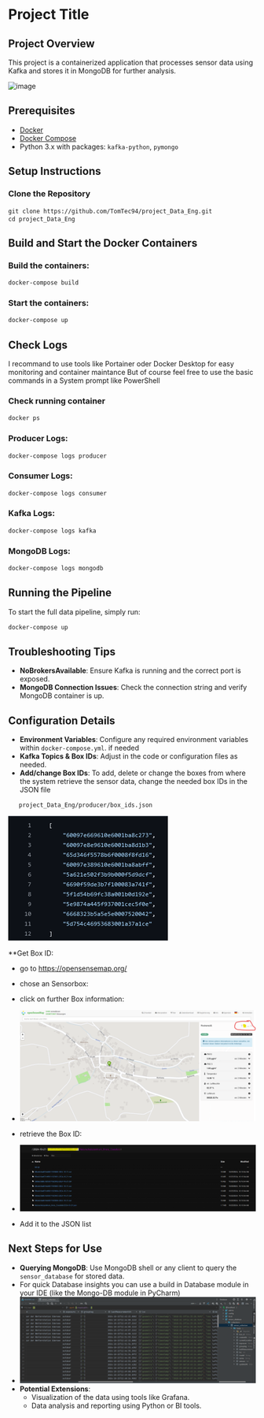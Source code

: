 # Project Title

## Project Overview
This project is a containerized application that processes sensor data using Kafka and stores it in MongoDB for further analysis.

![image](https://github.com/user-attachments/assets/9696d694-65d0-4a69-86ee-6d7b06b0340e)


## Prerequisites
- [Docker](https://www.docker.com/)
- [Docker Compose](https://docs.docker.com/compose/)
- Python 3.x with packages: `kafka-python`, `pymongo`

## Setup Instructions

### Clone the Repository
```
git clone https://github.com/TomTec94/project_Data_Eng.git
cd project_Data_Eng
````
## Build and Start the Docker Containers

### Build the containers:
```bash
docker-compose build
```

### Start the containers:
```bash
docker-compose up
```

## Check Logs

I recommand to use tools like Portainer oder Docker Desktop for easy monitoring and container maintance
But of course feel free to use the basic commands in a System prompt like PowerShell

### Check running container
```bash
docker ps
```

### Producer Logs:
```bash
docker-compose logs producer
```

### Consumer Logs:
```bash
docker-compose logs consumer
```

### Kafka Logs:
```bash
docker-compose logs kafka
```

### MongoDB Logs:
```bash
docker-compose logs mongodb
```

## Running the Pipeline

To start the full data pipeline, simply run:
```bash
docker-compose up
```

## Troubleshooting Tips

- **NoBrokersAvailable**: Ensure Kafka is running and the correct port is exposed.
- **MongoDB Connection Issues**: Check the connection string and verify MongoDB container is up.

## Configuration Details

- **Environment Variables**: Configure any required environment variables within `docker-compose.yml`. if needed
- **Kafka Topics & Box IDs**: Adjust in the code or configuration files as needed.
- **Add/change Box IDs**: To add, delete or change the boxes from where the system retrieve the sensor data, change the needed box IDs in the JSON file
 ```bash
    project_Data_Eng/producer/box_ids.json
```

![img_2.png](img_2.png)

**Get Box ID: 
- go to https://opensensemap.org/

- chose an Sensorbox:
- click on further Box information:
- ![img_4.png](img_4.png)
- retrieve the Box ID:
- ![img_3.png](img_3.png)
- Add it to the JSON list

## Next Steps for Use

- **Querying MongoDB**: Use MongoDB shell or any client to query the `sensor_database` for stored data.
- For quick Database insights you can use a build in Database module in your IDE (like the Mongo-DB module in PyCharm)
- ![img_1.png](img_1.png)
- **Potential Extensions**:
  - Visualization of the data using tools like Grafana.
  - Data analysis and reporting using Python or BI tools.
